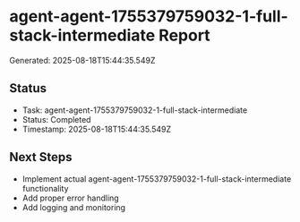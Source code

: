 # agent-agent-1755379759032-1-full-stack-intermediate Report

Generated: 2025-08-18T15:44:35.549Z

## Status
- Task: agent-agent-1755379759032-1-full-stack-intermediate
- Status: Completed
- Timestamp: 2025-08-18T15:44:35.549Z

## Next Steps
- Implement actual agent-agent-1755379759032-1-full-stack-intermediate functionality
- Add proper error handling
- Add logging and monitoring
